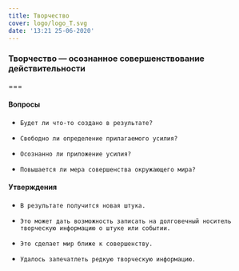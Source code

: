 ```yaml
---
title: Творчество
cover: logo/logo_T.svg
date: '13:21 25-06-2020'
---
```


### Творчество — осознанное совершенствование действительности

===

#### Вопросы

*     Будет ли что-то создано в результате?
*     Свободно ли определение прилагаемого усилия?
*     Осознанно ли приложение усилия?
*     Повышается ли мера совершенства окружающего мира?

#### Утверждения

*     В результате получится новая штука.
*     Это может дать возможность записать на долговечный носитель творческую информацию о штуке или событии.
*     Это сделает мир ближе к совершенству.
*     Удалось запечатлеть редкую творческую информацию.

